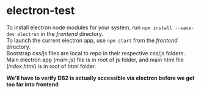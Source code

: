 # electron-test
To install electron node modules for your system, run ```npm install --save-dev electron``` in the *frontend* directory.  
To launch the current electron app, use ```npm start``` from the *frontend* directory.  
Bootstrap css/js files are local to repo in their respective css/js folders.  
Main electron app (*main.js*) file is in root of js folder, and main html file (*index.html*) is in root of html folder.  

**We'll have to verify DB2 is actually accessible via electron before we get too far into frontend**
